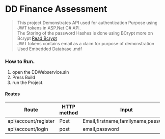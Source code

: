 # DD Finance Assessment

>This project Demonstrates API used for authentication Purpose using JWT tokens in ASP.Net C# API.<br>
>The Storing of the password Hashes is done using BCrypt more on Bcrypt  [Read Bcrypt](https://en.wikipedia.org/wiki/Bcrypt) <br>
>JWT tokens contains email as a claim for purpose of demonstration
>Used Embedded Database .mdf
### How to Run.

 1. open the DDWebservice.sln 
 2. Press Build 
 3. run the Project.
#### Routes
| Route |HTTP method | Input|
|--|--|--|
|api/account/register  | Post |Email,firstname,familyname,password|
|api/account/login|post|email,password


